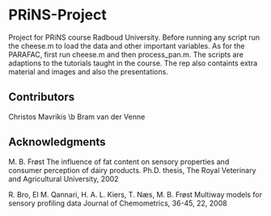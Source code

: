 # PRiNS-Project
Project for PRiNS course Radboud University.
Before running any script run the cheese.m to load the data and other important variables. As for the PARAFAC, first run cheese.m and then process_pan.m. 
The scripts are adaptions to the tutorials taught in the course.
The rep also containts extra material and images and also the presentations.
## Contributors
Christos Mavrikis \b
Bram van der Venne
## Acknowledgments  

M. B. Frøst
The influence of fat content on sensory properties and consumer perception of dairy products.
Ph.D. thesis, The Royal Veterinary and Agricultural University, 2002

R. Bro, El M. Qannari, H. A. L. Kiers, T. Næs, M. B. Frøst
Multiway models for sensory profiling data
Journal of Chemometrics, 36-45, 22, 2008
